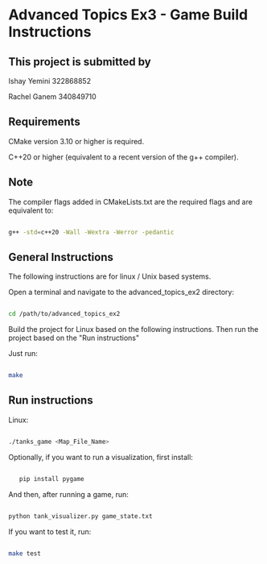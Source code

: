 # Advanced Topics Ex3 - Game Build Instructions

## This project is submitted by

Ishay Yemini 322868852

Rachel Ganem 340849710

## Requirements

CMake version 3.10 or higher is required.

C++20 or higher (equivalent to a recent version of the g++ compiler).

## Note

The compiler flags added in CMakeLists.txt are the required flags and are equivalent to:

```bash

g++ -std=c++20 -Wall -Wextra -Werror -pedantic
```

## General Instructions

The following instructions are for linux / Unix based systems.

Open a terminal and navigate to the advanced_topics_ex2 directory:

```bash

cd /path/to/advanced_topics_ex2
```

Build the project for Linux based on the following instructions. Then run the project based on the "Run
instructions"

Just run:

```bash

make 
```

## Run instructions

Linux:

```bash

./tanks_game <Map_File_Name>
```

Optionally, if you want to run a visualization, first install:

```bash

   pip install pygame
```

And then, after running a game, run:

```bash

python tank_visualizer.py game_state.txt
```

If you want to test it, run:

```bash

make test
```

